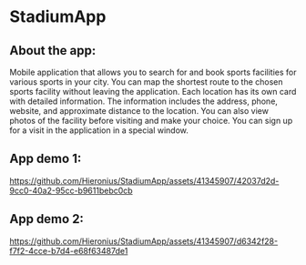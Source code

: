 # StadiumApp

## About the app:

Mobile application that allows you to search for and book sports facilities for various sports in your city. You can map the shortest route to the chosen sports facility without leaving the application. Each location has its own card with detailed information. The information includes the address, phone, website, and approximate distance to the location. You can also view photos of the facility before visiting and make your choice. You can sign up for a visit in the application in a special window.

## App demo 1:

https://github.com/Hieronius/StadiumApp/assets/41345907/42037d2d-9cc0-40a2-95cc-b9611bebc0cb

## App demo 2:

https://github.com/Hieronius/StadiumApp/assets/41345907/d6342f28-f7f2-4cce-b7d4-e68f63487de1


